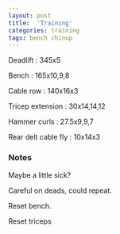 ```yaml
---
layout: post
title:  'Training'
categories: training
tags: bench chinup
---
```


Deadlift  : 345x5

Bench : 165x10,9,8

Cable row : 140x16x3

Tricep extension : 30x14,14,12

Hammer curls  : 27.5x9,9,7

Rear delt cable fly : 10x14x3

### Notes

Maybe a little sick?

Careful on deads, could repeat.

Reset bench.

Reset triceps
